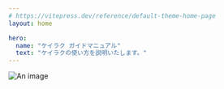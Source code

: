 ```yaml
---
# https://vitepress.dev/reference/default-theme-home-page
layout: home

hero:
  name: "ケイラク ガイドマニュアル"
  text: "ケイラクの使い方を説明いたします。"
---
```


![An image](/hero.png)
